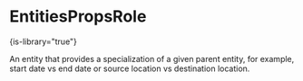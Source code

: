 # EntitiesPropsRole

{is-library="true"}

<snippet id="EntitiesPropsRole_snippet">

 An entity that provides a specialization of a given parent entity, for example, start date vs end date or source location vs destination location.

</snippet>